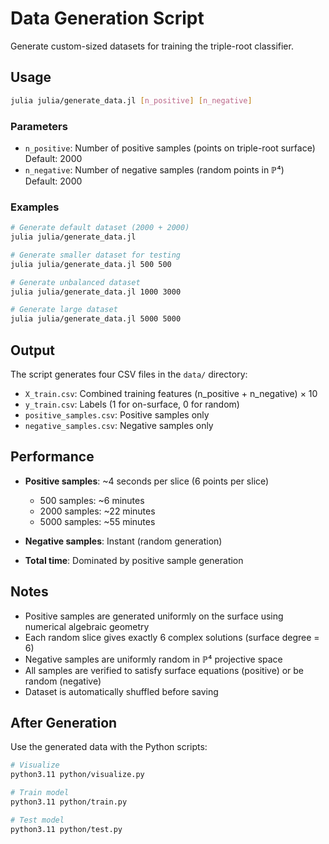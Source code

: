 # Data Generation Script

Generate custom-sized datasets for training the triple-root classifier.

## Usage

```bash
julia julia/generate_data.jl [n_positive] [n_negative]
```

### Parameters

- `n_positive`: Number of positive samples (points on triple-root surface)  
  Default: 2000
- `n_negative`: Number of negative samples (random points in ℙ⁴)  
  Default: 2000

### Examples

```bash
# Generate default dataset (2000 + 2000)
julia julia/generate_data.jl

# Generate smaller dataset for testing
julia julia/generate_data.jl 500 500

# Generate unbalanced dataset
julia julia/generate_data.jl 1000 3000

# Generate large dataset
julia julia/generate_data.jl 5000 5000
```

## Output

The script generates four CSV files in the `data/` directory:

- `X_train.csv`: Combined training features (n_positive + n_negative) × 10
- `y_train.csv`: Labels (1 for on-surface, 0 for random)
- `positive_samples.csv`: Positive samples only
- `negative_samples.csv`: Negative samples only

## Performance

- **Positive samples**: ~4 seconds per slice (6 points per slice)
  - 500 samples: ~6 minutes
  - 2000 samples: ~22 minutes
  - 5000 samples: ~55 minutes

- **Negative samples**: Instant (random generation)

- **Total time**: Dominated by positive sample generation

## Notes

- Positive samples are generated uniformly on the surface using numerical algebraic geometry
- Each random slice gives exactly 6 complex solutions (surface degree = 6)
- Negative samples are uniformly random in ℙ⁴ projective space
- All samples are verified to satisfy surface equations (positive) or be random (negative)
- Dataset is automatically shuffled before saving

## After Generation

Use the generated data with the Python scripts:

```bash
# Visualize
python3.11 python/visualize.py

# Train model
python3.11 python/train.py

# Test model
python3.11 python/test.py
```
